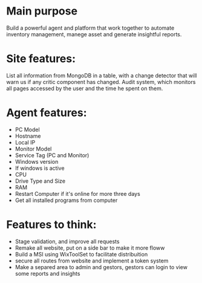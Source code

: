 # Main purpose
Build a powerful agent and platform that work together to automate inventory management, manege asset and generate insightful reports.

# Site features:
List all information from MongoDB in a table, with a change detector that will warn us if any critic component has changed.
Audit system, which monitors all pages accessed by the user and the time he spent on them.

# Agent features:
- PC Model
- Hostname
- Local IP
- Monitor Model
- Service Tag (PC and Monitor)
- Windows version
- If windows is active
- CPU
- Drive Type and Size
- RAM
- Restart Computer if it's online for more three days
- Get all installed programs from computer

# Features to think:

- Stage validation, and improve all requests
- Remake all website, put on a side bar to make it more floww
- Build a MSI using WixToolSet to facilitate distribuition
- secure all routes from website and implement a token system
- Make a separed area to admin and gestors, gestors can login to view some reports and insights
  
